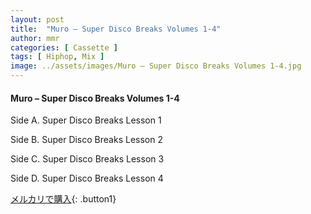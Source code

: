 ```yaml
---
layout: post
title:  "Muro – Super Disco Breaks Volumes 1-4"
author: mmr
categories: [ Cassette ]
tags: [ Hiphop, Mix ]
image: ../assets/images/Muro – Super Disco Breaks Volumes 1-4.jpg
---
```


#### Muro – Super Disco Breaks Volumes 1-4

Side A. Super Disco Breaks Lesson 1

Side B. Super Disco Breaks Lesson 2

Side C. Super Disco Breaks Lesson 3

Side D. Super Disco Breaks Lesson 4


[メルカリで購入](https://jp.mercari.com/item/m85258489919){: .button1}

